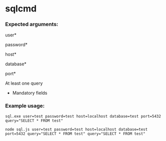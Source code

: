 # sqlcmd

### Expected arguments:
user*

password*

host*

database*

port*

At least one query

* Mandatory fields

### Example usage:
`sql.exe user=test password=test host=localhost database=test port=5432 query="SELECT * FROM test"`

`node sql.js user=test password=test host=localhost database=test port=5432 query="SELECT * FROM test" query="SELECT * FROM test"`

